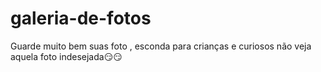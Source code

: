 # galeria-de-fotos
Guarde muito bem suas foto , esconda para crianças e curiosos não veja aquela foto indesejada😏😏
